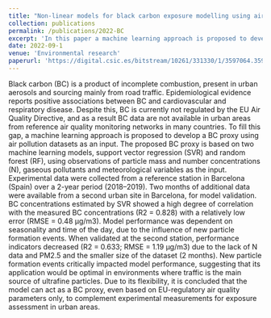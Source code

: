 ```yaml
---
title: "Non-linear models for black carbon exposure modelling using air pollution datasets"
collection: publications
permalink: /publications/2022-BC
excerpt: 'In this paper a machine learning approach is proposed to develop a Black Carbon (BC) proxy using air pollution datasets as an input.'
date: 2022-09-1
venue: 'Environmental research'
paperurl: 'https://digital.csic.es/bitstream/10261/331330/1/3597064.3597316.pdf'
---
```

Black carbon (BC) is a product of incomplete combustion, present in urban aerosols and sourcing mainly from road traffic. Epidemiological evidence reports positive associations between BC and cardiovascular and respiratory disease. Despite this, BC is currently not regulated by the EU Air Quality Directive, and as a result BC data are not available in urban areas from reference air quality monitoring networks in many countries. To fill this gap, a machine learning approach is proposed to develop a BC proxy using air pollution datasets as an input. The proposed BC proxy is based on two machine learning models, support vector regression (SVR) and random forest (RF), using observations of particle mass and number concentrations (N), gaseous pollutants and meteorological variables as the input. Experimental data were collected from a reference station in Barcelona (Spain) over a 2-year period (2018–2019). Two months of additional data were available from a second urban site in Barcelona, for model validation. BC concentrations estimated by SVR showed a high degree of correlation with the measured BC concentrations (R2 = 0.828) with a relatively low error (RMSE = 0.48 μg/m3). Model performance was dependent on seasonality and time of the day, due to the influence of new particle formation events. When validated at the second station, performance indicators decreased (R2 = 0.633; RMSE = 1.19 μg/m3) due to the lack of N data and PM2.5 and the smaller size of the dataset (2 months). New particle formation events critically impacted model performance, suggesting that its application would be optimal in environments where traffic is the main source of ultrafine particles. Due to its flexibility, it is concluded that the model can act as a BC proxy, even based on EU-regulatory air quality parameters only, to complement experimental measurements for exposure assessment in urban areas.
